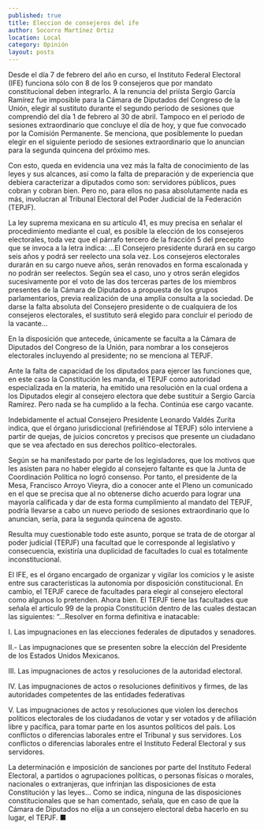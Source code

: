```yaml
---
published: true
title: Eleccion de consejeros del ife
author: Socorro Martínez Ortiz
location: Local
category: Opinión
layout: posts
---
```


Desde el día 7 de febrero del año en curso, el Instituto Federal Electoral (IFE) funciona sólo con 8 de los 9 consejeros que por mandato constitucional deben integrarlo. A la renuncia del priísta Sergio García Ramírez fue imposible para la Cámara de Diputados del Congreso de la Unión, elegir al sustituto durante el segundo periodo de sesiones que comprendió del día 1 de febrero al 30 de abril. Tampoco en el periodo de sesiones extraordinario que concluye el día de hoy, y que fue convocado por la Comisión Permanente. Se menciona, que posiblemente lo puedan elegir en el siguiente periodo de sesiones extraordinario que lo anuncian para la segunda  quincena del próximo mes.

Con esto, queda en evidencia una vez más la falta de conocimiento de las leyes y sus alcances, así como la falta de preparación y de experiencia que debiera caracterizar a diputados como son: servidores públicos, pues cobran y cobran bien. Pero no, para ellos no pasa absolutamente nada es más, involucran al Tribunal Electoral del Poder Judicial de la Federación (TEPJF).

La ley suprema mexicana en su artículo 41, es muy precisa en señalar el procedimiento mediante el cual, es posible la elección de los consejeros electorales, toda vez que el párrafo tercero de la fracción 5 del precepto que se invoca a la letra indica: 
…El Consejero presidente durará en su cargo seis años y podrá ser reelecto una sola vez. Los consejeros electorales durarán en su cargo nueve años, serán renovados en forma escalonada y no podrán ser reelectos. Según sea el caso, uno y otros serán elegidos sucesivamente por el voto de las dos terceras partes de los miembros presentes de la Cámara de Diputados a propuesta de los grupos parlamentarios, previa realización  de una amplia consulta a la sociedad. De darse la falta absoluta del Consejero presidente o de cualquiera de los consejeros electorales, el sustituto será elegido para concluir el periodo de la vacante…

En la disposición que antecede, únicamente se faculta a la Cámara de Diputados del Congreso de la Unión, para nombrar a los consejeros electorales incluyendo al presidente; no se menciona al TEPJF.
 
Ante la falta de capacidad de los diputados para ejercer las funciones que, en este caso la Constitución les manda, el TEPJF como autoridad especializada en la materia, ha emitido una resolución en la cual ordena a los Diputados elegir al consejero electora que debe sustituir a Sergio García Ramírez. Pero nada se ha cumplido a la fecha. Continúa ese cargo vacante.

Indebidamente el actual Consejero Presidente Leonardo Valdés Zurita indica, que el órgano jurisdiccional (refiriéndose al TEPJF) sólo interviene a partir de quejas, de juicios concretos y precisos que presente un ciudadano que se vea afectado en sus derechos político-electorales.

Según se ha manifestado por parte de los legisladores, que los motivos que les asisten para no haber elegido al consejero faltante es que la Junta de Coordinación Política no logró consenso. Por tanto, el presidente de la Mesa, Francisco Arroyo Vieyra, dio a conocer ante el Pleno un comunicado en el que se precisa que al no obtenerse dicho acuerdo para lograr una mayoría calificada y dar de esta forma cumplimiento al mandato del TEPJF, podría llevarse a cabo un nuevo periodo de sesiones extraordinario que lo anuncian, sería, para la segunda quincena de agosto.

Resulta muy cuestionable todo este asunto, porque se trata de de otorgar al poder judicial (TEPJF) una facultad que le corresponde al legislativo y consecuencia, existiría una duplicidad de facultades lo cual es totalmente inconstitucional.

El IFE, es el órgano encargado de organizar y vigilar los comicios y le asiste entre sus características la autonomía por disposición constitucional. En cambio, el TEPJF carece de facultades para elegir al consejero electoral como algunos lo pretenden. 
Ahora bien. El TEPJF tiene las facultades que señala el artículo 99 de la propia Constitución dentro de las cuales destacan las siguientes:
  “…Resolver en forma definitiva e inatacable:

I. Las impugnaciones en las elecciones federales de diputados y senadores.

II.- Las impugnaciones que se presenten sobre la elección del Presidente de los Estados Unidos Mexicanos.

III. Las impugnaciones de actos y resoluciones de la autoridad electoral.

IV. Las impugnaciones de actos o resoluciones definitivos y firmes, de las autoridades competentes de las entidades federativas

V. Las impugnaciones de actos y resoluciones que violen los derechos políticos electorales de los ciudadanos de votar y ser votados y de afiliación libre y pacífica, para tomar parte en los asuntos políticos del país.
Los conflictos o diferencias laborales entre el Tribunal y sus servidores.
Los conflictos o diferencias laborales entre el Instituto Federal Electoral y sus servidores.

La determinación e imposición de sanciones por parte del Instituto Federal Electoral, a partidos o agrupaciones políticas, o personas físicas o morales, nacionales o extranjeras, que infrinjan las disposiciones de esta Constitución y las leyes… 
Como se indica, ninguna de las disposiciones constitucionales que se han comentado, señala, que en caso de que la Cámara de Diputados no elija a un consejero electoral deba hacerlo en su lugar, el TEPJF. ■
